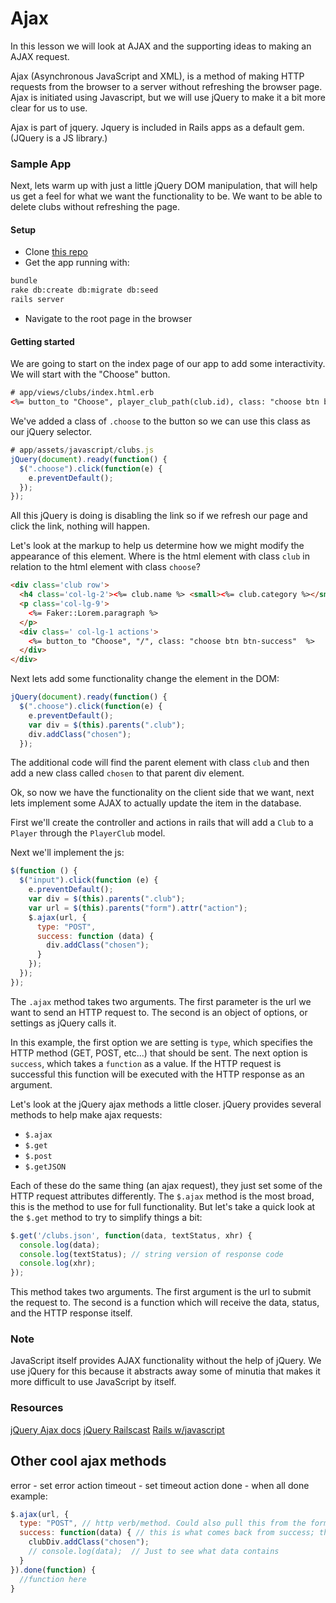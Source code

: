 # Ajax

In this lesson we will look at AJAX and the supporting ideas to making an AJAX request.

Ajax (Asynchronous JavaScript and XML), is a method of making HTTP requests from the browser to a server without refreshing the browser page. Ajax is initiated using Javascript, but we will use jQuery to make it a bit more clear for us to use.

Ajax is part of jquery. Jquery is included in Rails apps as a default gem.
(JQuery is a JS library.)

### Sample App

Next, lets warm up with just a little jQuery DOM manipulation, that will help us get a feel for what we want the functionality to be. We want to be able to delete clubs without refreshing the page.

#### Setup
- Clone [this repo](https://github.com/Ada-Developers-Academy/jquery-practice)
- Get the app running with:
```bash
bundle
rake db:create db:migrate db:seed
rails server
```
- Navigate to the root page in the browser

#### Getting started

We are going to start on the index page of our app to add some interactivity. We will start with the "Choose" button.

```html
# app/views/clubs/index.html.erb
<%= button_to "Choose", player_club_path(club.id), class: "choose btn btn-success"  %>
```

We've added a class of `.choose` to the button so we can use this class as our jQuery selector.

```js
# app/assets/javascript/clubs.js
jQuery(document).ready(function() {
  $(".choose").click(function(e) {
    e.preventDefault();
  });
});
```

All this jQuery is doing is disabling the link so if we refresh our page and click the link, nothing will happen.

Let's look at the markup to help us determine how we might modify the appearance of this element. Where is the html element with class `club` in relation to the html element with class `choose`?
```html
<div class='club row'>
  <h4 class='col-lg-2'><%= club.name %> <small><%= club.category %></small></h4>
  <p class='col-lg-9'>
    <%= Faker::Lorem.paragraph %>
  </p>
  <div class=' col-lg-1 actions'>
    <%= button_to "Choose", "/", class: "choose btn btn-success"  %>
  </div>
</div>
```

Next lets add some functionality change the element in the DOM:
```js
jQuery(document).ready(function() {
  $(".choose").click(function(e) {
    e.preventDefault();
    var div = $(this).parents(".club");
    div.addClass("chosen");
  });
```

The additional code will find the parent element with class `club` and then add a new class called `chosen` to that parent div element.

Ok, so now we have the functionality on the client side that we want, next lets implement some AJAX to actually update the item in the database.

First we'll create the controller and actions in rails that will add a `Club` to a `Player` through the `PlayerClub` model.

Next we'll implement the js:

```js
$(function () {
  $("input").click(function (e) {
    e.preventDefault();
    var div = $(this).parents(".club");
    var url = $(this).parents("form").attr("action");
    $.ajax(url, {
      type: "POST",
      success: function (data) {
        div.addClass("chosen");
      }
    });
  });
});
```

The `.ajax` method takes two arguments. The first parameter is the url we want to send an HTTP request to. The second is an object of options, or settings as jQuery calls it.

In this example, the first option we are setting is `type`, which specifies the HTTP method (GET, POST, etc...) that should be sent.
The next option is `success`, which takes a `function` as a value. If the HTTP request is successful this function will be executed with the HTTP response as an argument.

Let's look at the jQuery ajax methods a little closer. jQuery provides several methods to help make ajax requests:

- `$.ajax`
- `$.get`
- `$.post`
- `$.getJSON`

Each of these do the same thing (an ajax request), they just set some of the HTTP request attributes differently. The `$.ajax` method is the most broad, this is the method to use for full functionality. But let's take a quick look at the `$.get` method to try to simplify things a bit:
```js
$.get('/clubs.json', function(data, textStatus, xhr) {
  console.log(data);
  console.log(textStatus); // string version of response code
  console.log(xhr);  
});
```

This method takes two arguments. The first argument is the url to submit the request to. The second is a function which will receive the data, status, and the HTTP response itself.

### Note
JavaScript itself provides AJAX functionality without the help of jQuery. We use jQuery for this because it abstracts away some of minutia that makes it more difficult to use JavaScript by itself.

### Resources

[jQuery Ajax docs](http://api.jquery.com/jquery.ajax/)
[jQuery Railscast](http://railscasts.com/episodes/136-jquery)
[Rails w/javascript](http://edgeguides.rubyonrails.org/working_with_javascript_in_rails.html)


## Other cool ajax methods
error - set error action
timeout - set timeout action
done - when all done
  example:
```javascript
$.ajax(url, {
  type: "POST", // http verb/method. Could also pull this from the form.
  success: function(data) { // this is what comes back from success; the response
    clubDiv.addClass("chosen");
    // console.log(data);  // Just to see what data contains
  }
}).done(function) {
  //function here
}
```
